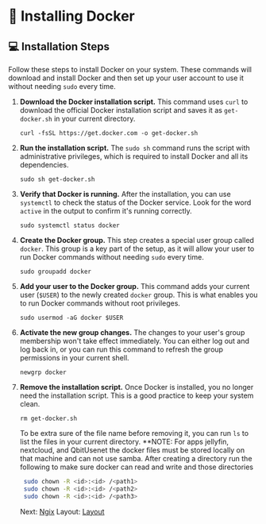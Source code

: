 # 🐳 Installing Docker

## 💻 Installation Steps

Follow these steps to install Docker on your system. These commands will download and install Docker and then set up your user account to use it without needing `sudo` every time.

1. **Download the Docker installation script.** This command uses `curl` to download the official Docker installation script and saves it as `get-docker.sh` in your current directory.

   ```
   curl -fsSL https://get.docker.com -o get-docker.sh
   ```

2. **Run the installation script.** The `sudo sh` command runs the script with administrative privileges, which is required to install Docker and all its dependencies.

   ```
   sudo sh get-docker.sh
   ```

3. **Verify that Docker is running.** After the installation, you can use `systemctl` to check the status of the Docker service. Look for the word `active` in the output to confirm it's running correctly.

   ```
   sudo systemctl status docker
   ```

4. **Create the Docker group.** This step creates a special user group called `docker`. This group is a key part of the setup, as it will allow your user to run Docker commands without needing `sudo` every time.

   ```
   sudo groupadd docker
   ```

5. **Add your user to the Docker group.** This command adds your current user (`$USER`) to the newly created `docker` group. This is what enables you to run Docker commands without root privileges.

   ```
   sudo usermod -aG docker $USER
   ```

6. **Activate the new group changes.** The changes to your user's group membership won't take effect immediately. You can either log out and log back in, or you can run this command to refresh the group permissions in your current shell.

   ```
   newgrp docker
   ```

7. **Remove the installation script.** Once Docker is installed, you no longer need the installation script. This is a good practice to keep your system clean.

   ```
   rm get-docker.sh
   ```

   To be extra sure of the file name before removing it, you can run `ls` to list the files in your current directory.
**NOTE:
For apps jellyfin, nextcloud, and QbitUsenet the docker files must be stored locally on that machine and can not use samba. After creating a directory run the following to make sure docker can read and write and those directories
   ```bash
    sudo chown -R <id>:<id> /<path1>
    sudo chown -R <id>:<id> /<path2>
    sudo chown -R <id>:<id> /<path3>
   ```

    Next: [Ngix](../Ngix)
    Layout: [Layout](../Layout)
